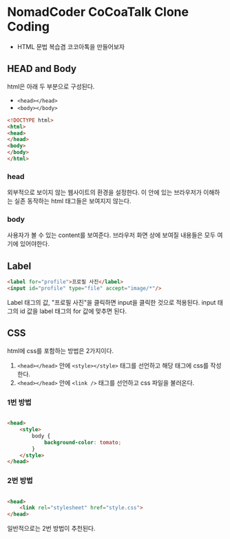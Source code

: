 # NomadCoder CoCoaTalk Clone Coding

- HTML 문법 복습겸 코코아톡을 만들어보자

## HEAD and Body

html은 아래 두 부분으로 구성된다.

- `<head></head>`
- `<body></body>`

```html
<!DOCTYPE html>
<html>
<head>
</head>
<body>
</body>
</html>
```

### head

외부적으로 보이지 않는 웹사이트의 환경을 설정한다.
이 안에 있는 브라우저가 이해하는 실존 동작하는 html 태그들은 보여지지 않는다.

### body

사용자가 볼 수 있는 content를 보여준다.
브라우저 화면 상에 보여질 내용들은 모두 여기에 있어야한다.

## Label

```html
<label for="profile">프로필 사진</label>
<input id="profile" type="file" accept="image/*"/>
```

Label 태그의 값, "프로필 사진"을 클릭하면 input을 클릭한 것으로 적용된다.
input 태그의 id 값을 label 태그의 for 값에 맞추면 된다.

## CSS

html에 css를 포함하는 방법은 2가지이다.

1. `<head></head>` 안에 `<style></style>` 태그를 선언하고 해당 태그에 css를 작성한다.
2. `<head></head>` 안에 `<link />` 태그를 선언하고 css 파일을 불러온다.

### 1번 방법

```html

<head>
	<style>
		body {
			background-color: tomato;
		}
	</style>
</head>
```

### 2번 방법

```html

<head>
	<link rel="stylesheet" href="style.css">
</head>
```

일반적으로는 2번 방법이 추천된다.